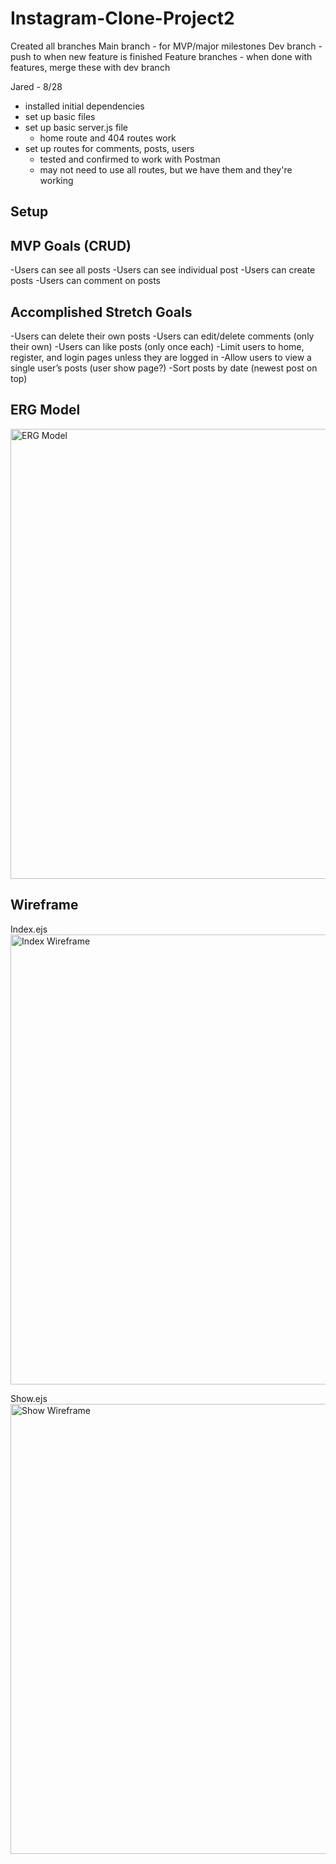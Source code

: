# Instagram-Clone-Project2

Created all branches
Main branch - for MVP/major milestones
Dev branch - push to when new feature is finished
Feature branches - when done with features, merge these with dev branch

Jared - 8/28
- installed initial dependencies
- set up basic files
- set up basic server.js file
    - home route and 404 routes work
- set up routes for comments, posts, users
    - tested and confirmed to work with Postman
    - may not need to use all routes, but we have them and they're working

## Setup


## MVP Goals (CRUD)
-Users can see all posts
-Users can see individual post
-Users can create posts
-Users can comment on posts

## Accomplished Stretch Goals
-Users can delete their own posts
-Users can edit/delete comments (only their own)
-Users can like posts (only once each)
-Limit users to home, register, and login pages 
    unless they are logged in
-Allow users to view a single user’s posts 
    (user show page?)
-Sort posts by date (newest post on top)

## ERG Model
<img width="720" alt="ERG Model" src="https://github.com/siemenjm/Instagram-Clone-Project2/blob/john/assets/ERG.png">


## Wireframe
Index.ejs
<img width="720" alt="Index Wireframe" src="https://github.com/siemenjm/Instagram-Clone-Project2/blob/john/assets/index_wireframe.png">

Show.ejs
<img width="720" alt="Show Wireframe" src="https://github.com/siemenjm/Instagram-Clone-Project2/blob/john/assets/show_wireframe.png">
